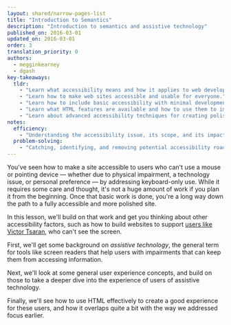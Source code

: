 ```yaml
---
layout: shared/narrow-pages-list
title: "Introduction to Semantics"
description: "Introduction to semantics and assistive technology"
published_on: 2016-03-01
updated_on: 2016-03-01
order: 3
translation_priority: 0
authors:
  - megginkearney
  - dgash
key-takeaways:
  tldr: 
    - "Learn what accessibility means and how it applies to web development."
    - "Learn how to make web sites accessible and usable for everyone."
    - "Learn how to include basic accessibility with minimal development impace."
    - "Learn what HTML features are available and how to use them to improve accessibility."
    - "Learn about advanced accessibility techniques for creating polished accessibility experiences."
notes:
  efficiency:
    - "Understanding the accessibility issue, its scope, and its impact can make you a better web developer."
  problem-solving:
    - "Catching, identifying, and removing potential accessibility roadblocks before they happen can improve your development process and reduce maintenance requirements."
---
```


You've seen how to make a site accessible to users who can't use a mouse or pointing device &mdash; whether due to physical impairment, a technology issue, or personal preference &mdash; by addressing keyboard-only use. While it requires some care and thought, it's not a huge amount of work if you plan it from the beginning. Once that basic work is done, you're a long way down the path to a fully accessible and more polished site. 

In this lesson, we'll build on that work and get you thinking about other accessibility factors, such as how to build websites to support [users like Victor Tsaran](/web/fundamentals/accessibility/00-intro/intro-three), who can't see the screen.

First, we'll get some background on *assistive technology*, the general term for tools like screen readers that help  users with impairments that can keep them from accessing information. 

Next, we'll look at some general user experience concepts, and build on those to take a deeper dive into the experience of users of assistive technology. 

Finally, we'll see how to use HTML effectively to create a good experience for these users, and how it overlaps quite a bit with the way we addressed focus earlier.
